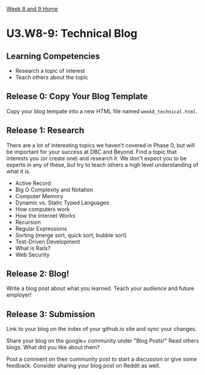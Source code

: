[Week 8 and 9 Home](../)

# U3.W8-9: Technical Blog 

## Learning Competencies
- Research a topic of interest
- Teach others about the topic


## Release 0: Copy Your Blog Template
Copy your blog tempate into a new HTML file named `week8_technical.html`.

## Release 1: Research

There are a lot of interesting topics we haven't covered in Phase 0, but will be important for your success at DBC and Beyond. Find a topic that interests you (or create one) and research it. We don't expect you to be experts in any of these, but try to teach others a high level understanding of what it is.

- Active Record
- Big O Complexity and Notation
- Computer Memory
- Dynamic vs. Static Typed Languages
- How computers work
- How the Internet Works
- Recursion
- Regular Expressions 
- Sorting (merge sort, quick sort, bubble sort)
- Test-Driven Development
- What is Rails?
- Web Security


## Release 2: Blog!
Write a blog post about what you learned. Teach your audience and future employer!

## Release 3: Submission
Link to your blog on the index of your github.io site and sync your changes. 

Share your blog on the google+ community under "Blog Posts!" Read others blogs. What did you like about them? 

Post a comment on their community post to start a discussion or give some feedback.  Consider sharing your blog post on Reddit as well.

<!-- Week 9
Web Application Security

Due to the large amount of information being shared through interactive applications we have seen an increase








 -->
<!-- 
	Week 8
	What is Rails?

	While searching for an answer to "What is Rails?" I came across RailsGuides and after having wondered around for awhile throught the documentation and experimenting with setting up a Rails environment I couldn't have been happier to discover RailsGuides. So without further adu, bellow you will find their version of "What is Rails" which I hope can be as helpful for you as it was for me! 

	http://guides.rubyonrails.org/getting_started.html

		Rails is a web application development framework written in the Ruby language. It is designed to make programming web applications easier by making assumptions about what every developer needs to get started. It allows you to write less code while accomplishing more than many other languages and frameworks. Experienced Rails developers also report that it makes web application development more fun.

		Rails is opinionated software. It makes the assumption that there is the "best" way to do things, and it's designed to encourage that way - and in some cases to discourage alternatives. If you learn "The Rails Way" you'll probably discover a tremendous increase in productivity. If you persist in bringing old habits from other languages to your Rails development, and trying to use patterns you learned elsewhere, you may have a less happy experience.

		The Rails philosophy includes two major guiding principles:

		Don't Repeat Yourself: DRY is a principle of software development which states that "Every piece of knowledge must have a single, unambiguous, authoritative representation within a system." By not writing the same information over and over again, our code is more maintainable, more extensible, and less buggy.
		Convention Over Configuration: Rails has opinions about the best way to do many things in a web application, and defaults to this set of conventions, rather than require that you specify every minutiae through endless configuration files.
	
	Their guide goes far beyond the explanation of what rails is and gives you step by step instruction on how to set your own rails environment up. Having been curious I decided to go along and set up the rails framework for a blog application. What caught my attention the most about following their guides was their table which took each File/Folder and told us its Purpose. See Below:


	This table does a fine job at teaching you the basic intentions of the Rails framework so much so that I continued to want to learn how our Rails environment would work with our Git environment. Don't want to spoil that experience to much right now! So check back in a few days (when I have more time to go down that rabit hole) and I'll be sure to upload my experience with combining these two environments!

	Rails & Git Source http://ruby.about.com/od/rails3tutorial/ss/Using-Git-With-Ruby-On-Rails.htm

 -->
